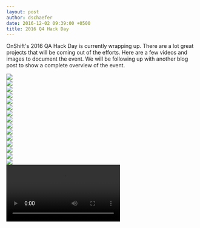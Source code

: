 ```yaml
---
layout: post
author: dschaefer
date: 2016-12-02 09:39:00 +0500
title: 2016 Q4 Hack Day
---
```


OnShift's 2016 QA Hack Day is currently wrapping up. There are a lot great projects that will be coming out of the efforts. Here are a few videos and images to document the event. We will be following up with another blog post to show a complete overview of the event.

<div class="row mb-md"><img src="/images/2016Q4HackDay00.jpg" class="img-responsive center-block" /></div>
<div class="row mb-md"><img src="/images/2016Q4HackDay01.jpg" class="img-responsive center-block" /></div>
<div class="row mb-md"><img src="/images/2016Q4HackDay02.jpg" class="img-responsive center-block" /></div>
<div class="row mb-md"><img src="/images/2016Q4HackDay03.jpg" class="img-responsive center-block" /></div>
<div class="row mb-md"><img src="/images/2016Q4HackDay04.jpg" class="img-responsive center-block" /></div>
<div class="row mb-md"><img src="/images/2016Q4HackDay05.jpg" class="img-responsive center-block" /></div>
<div class="row mb-md"><img src="/images/2016Q4HackDay07.jpg" class="img-responsive center-block" /></div>
<div class="row mb-md"><img src="/images/2016Q4HackDay06.jpg" class="img-responsive center-block" /></div>
<div class="row mb-md"><img src="/images/2016Q4HackDay08.jpg" class="img-responsive center-block" /></div>
<div class="row mb-md"><img src="/images/2016Q4HackDay09.jpg" class="img-responsive center-block" /></div>
<div class="row mb-md"><img src="/images/2016Q4HackDay10.jpg" class="img-responsive center-block" /></div>
<div class="row mb-md"><img src="/images/2016Q4HackDay11.jpg" class="img-responsive center-block" /></div>
<div class="row mb-md"><img src="/images/2016Q4HackDay12.jpg" class="img-responsive center-block" /></div>
<div class="row mb-md"><img src="/images/2016Q4HackDay13.jpg" class="img-responsive center-block" /></div>
<div class="row mb-md"><img src="/images/2016Q4HackDay14.jpg" class="img-responsive center-block" /></div>

<div class="row"><video controls="controls" name="Cloud Cloud" src="/videos/2016Q4HackDay-CloudCloud0.mov" class="center-block"></video></div>
